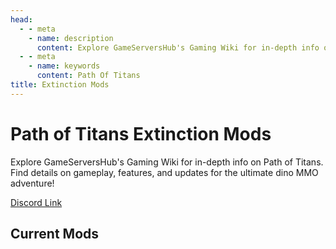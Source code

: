 ```yaml
---
head:
  - - meta
    - name: description
      content: Explore GameServersHub's Gaming Wiki for in-depth info on Path of Titans. Find details on gameplay, features, and updates for the ultimate dino MMO adventure! 
  - - meta
    - name: keywords
      content: Path Of Titans
title: Extinction Mods
---
```


# Path of Titans Extinction Mods

Explore GameServersHub's Gaming Wiki for in-depth info on Path of Titans. Find details on gameplay, features, and updates for the ultimate dino MMO adventure! 

[Discord Link](#)

## Current Mods

<!-- ### [Chaos Triceratops](#) -->
